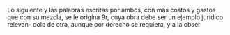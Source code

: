 Lo siguiente y las palabras escritas por ambos, con más costos y gastos que con su mezcla, se le origina 9r, cuya obra debe ser un ejemplo jurídico relevan- dolo de otra, aunque por derecho se requiera, y a la obser